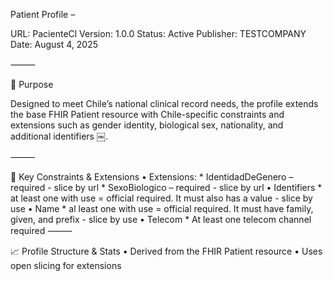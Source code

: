 Patient Profile –

URL: PacienteCl
Version: 1.0.0
Status: Active
Publisher: TESTCOMPANY
Date: August 4, 2025

⸻

📝 Purpose

Designed to meet Chile’s national clinical record needs, the profile extends the base FHIR Patient resource with Chile-specific constraints and extensions such as gender identity, biological sex, nationality, and additional identifiers  ￼.

⸻

📌 Key Constraints & Extensions
	•	Extensions:
	  *	IdentidadDeGenero – required - slice by url
	  *	SexoBiologico – required - slice by url
	•	Identifiers
	  * at least one with use = official required. It must also has a value - slice by use
	•	Name
	  *	al least one with use = official required. It must have family, given, and prefix - slice by use
	•	Telecom
	  *	At least one telecom channel required
⸻

📈 Profile Structure & Stats
	•	Derived from the FHIR Patient resource
	•	Uses open slicing for extensions
